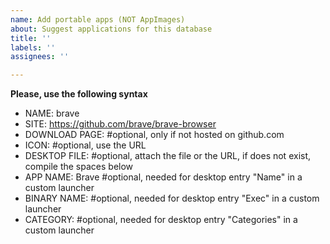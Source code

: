 ```yaml
---
name: Add portable apps (NOT AppImages)
about: Suggest applications for this database
title: ''
labels: ''
assignees: ''

---
```


**Please, use the following syntax**
- NAME: brave
- SITE: https://github.com/brave/brave-browser
- DOWNLOAD PAGE: #optional, only if not hosted on github.com
- ICON: #optional, use the URL 
- DESKTOP FILE: #optional, attach the file or the URL, if does not exist, compile the spaces below
- APP NAME: Brave #optional, needed for desktop entry "Name" in a custom launcher
- BINARY NAME: #optional, needed for desktop entry "Exec" in a custom launcher
- CATEGORY: #optional, needed for desktop entry "Categories" in a custom launcher
